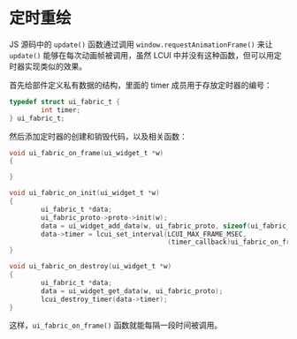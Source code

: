 # 定时重绘

JS 源码中的 `update()` 函数通过调用 `window.requestAnimationFrame()` 来让 `update()` 能够在每次动画帧被调用，虽然 LCUI 中并没有这种函数，但可以用定时器实现类似的效果。

首先给部件定义私有数据的结构，里面的 timer 成员用于存放定时器的编号：

```c
typedef struct ui_fabric_t {
        int timer;
} ui_fabric_t;
```

然后添加定时器的创建和销毁代码，以及相关函数：

```c title="src/main.c"
void ui_fabric_on_frame(ui_widget_t *w)
{

}

void ui_fabric_on_init(ui_widget_t *w)
{
        ui_fabric_t *data;
        ui_fabric_proto->proto->init(w);
        data = ui_widget_add_data(w, ui_fabric_proto, sizeof(ui_fabric_t));
        data->timer = lcui_set_interval(LCUI_MAX_FRAME_MSEC,
                                        (timer_callback)ui_fabric_on_frame, w);
}

void ui_fabric_on_destroy(ui_widget_t *w)
{
        ui_fabric_t *data;
        data = ui_widget_get_data(w, ui_fabric_proto);
        lcui_destroy_timer(data->timer);
}
```

这样，`ui_fabric_on_frame()` 函数就能每隔一段时间被调用。
